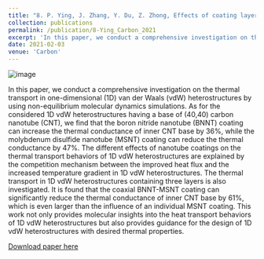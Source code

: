 ```yaml
---
title: "8. P. Ying, J. Zhang, Y. Du, Z. Zhong, Effects of coating layers on the thermal transport in carbon nanotubes-based van der Waals heterostructures. Carbon 176, 446-457 (2021)."
collection: publications
permalink: /publication/8-Ying_Carbon_2021
excerpt: 'In this paper, we conduct a comprehensive investigation on the thermal transport in one-dimensional (1D) van der Waals (vdW) heterostructures by using non-equilibrium molecular dynamics simulations. As for the considered 1D vdW heterostructures having a base of (40,40) carbon nanotube (CNT), we find that the boron nitride nanotube (BNNT) coating can increase the thermal conductance of inner CNT base by 36%, while the molybdenum disulfide nanotube (MSNT) coating can reduce the thermal conductance by 47%.'
date: 2021-02-03
venue: 'Carbon'
---
```

![image](https://user-images.githubusercontent.com/54773018/219979020-f3d29b79-893b-4c1f-a464-de794aabdaff.png)

In this paper, we conduct a comprehensive investigation on the thermal transport in one-dimensional (1D) van der Waals (vdW) heterostructures by using non-equilibrium molecular dynamics simulations. As for the considered 1D vdW heterostructures having a base of (40,40) carbon nanotube (CNT), we find that the boron nitride nanotube (BNNT) coating can increase the thermal conductance of inner CNT base by 36%, while the molybdenum disulfide nanotube (MSNT) coating can reduce the thermal conductance by 47%. The different effects of nanotube coatings on the thermal transport behaviors of 1D vdW heterostructures are explained by the competition mechanism between the improved heat flux and the increased temperature gradient in 1D vdW heterostructures. The thermal transport in 1D vdW heterostructures containing three layers is also investigated. It is found that the coaxial BNNT-MSNT coating can significantly reduce the thermal conductance of inner CNT base by 61%, which is even larger than the influence of an individual MSNT coating. This work not only provides molecular insights into the heat transport behaviors of 1D vdW heterostructures but also provides guidance for the design of 1D vdW heterostructures with desired thermal properties.

[Download paper here](http://hityingph.github.io/files/8-Ying_Carbon_2021.pdf)
